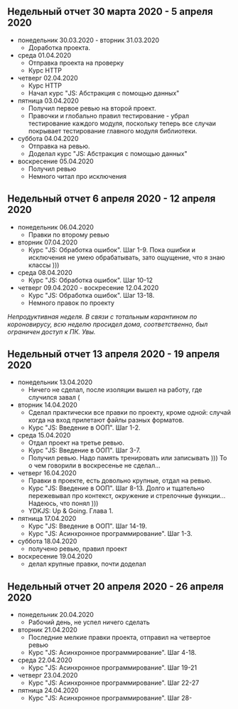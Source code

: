 ## Недельный отчет 30 марта 2020 - 5 апреля 2020
* понедельник 30.03.2020 - вторник 31.03.2020
  * Доработка проекта.
* среда 01.04.2020
  * Отправка проекта на проверку
  * Курс HTTP
* четверг 02.04.2020
  * Курс HTTP
  * Начал курс "JS: Абстракция с помощью данных"
* пятница 03.04.2020
  * Получил первое ревью на второй проект.
  * Правочки и глобально правил тестирование - убрал тестирование каждого модуля, поскольку теперь все случаи покрывает тестирование главного модуля библиотеки.
* суббота 04.04.2020
  * Отправка на ревью.
  * Доделал курс "JS: Абстракция с помощью данных"
* воскресение 05.04.2020
  * Получил ревью
  * Немного читал про исключения

## Недельный отчет 6 апреля 2020 - 12 апреля 2020
* понедельник 06.04.2020
  * Правки по второму ревью
* вторник 07.04.2020
  * Курс "JS: Обработка ошибок". Шаг 1-9. Пока ошибки и исключения не умею обрабатывать, зато ощущение, что я знаю классы )))
* среда 08.04.2020
  * Курс "JS: Обработка ошибок". Шаг 10-12
* четверг 09.04.2020 - воскресение 12.04.2020
  * Курс "JS: Обработка ошибок". Шаг 13-18.
  * Немного правок по проекту

*Непродуктивная неделя. В связи с тотальным карантином по короновирусу, всю неделю просидел дома, соответственно, был ограничен доступ к ПК. Увы.*

## Недельный отчет 13 апреля 2020 - 19 апреля 2020
* понедельник 13.04.2020
  * Ничего не сделал, после изоляции вышел на работу, где случился завал (
* вторник 14.04.2020
  * Сделал практически все правки по проекту, кроме одной: случай когда на вход прилетают файлы разных форматов.
  * Курс "JS: Введение в ООП". Шаг 1-2.
* среда 15.04.2020
  * Отдал проект на третье ревью.
  * Курс "JS: Введение в ООП". Шаг 3-7.
  * Получил ревью. Надо память тренировать или записывать ))) То о чем говорили в воскресенье не сделал...
* четверг 16.04.2020
  * Правки в проекте, есть довольно крупные, отдал на ревью.
  * Курс "JS: Введение в ООП". Шаг 8-13. Долго и тщательно пережевывал про контекст, окружение и стрелочные функции... Надеюсь, что понял )))
  * YDKJS: Up & Going. Глава 1.
* пятница 17.04.2020
  * Курс "JS: Введение в ООП". Шаг 14-19. 
  * Курс "JS: Асинхронное программирование". Шаг 1-3.
* суббота 18.04.2020
  * получено ревью, правил проект
* воскресение 19.04.2020
  * делал крупные правки, почти доделал

## Недельный отчет 20 апреля 2020 - 26 апреля 2020
* понедельник 20.04.2020
  * Рабочий день, не успел ничего сделать
* вторник 21.04.2020
  * Последние мелкие правки проекта, отправил на четвертое ревью
  * Курс "JS: Асинхронное программирование". Шаг 4-18.
* среда 22.04.2020
  * Курс "JS: Асинхронное программирование". Шаг 19-21
* четверг 23.04.2020
  * Курс "JS: Асинхронное программирование". Шаг 22-27
* пятница 24.04.2020
  * Курс "JS: Асинхронное программирование". Шаг 28-
